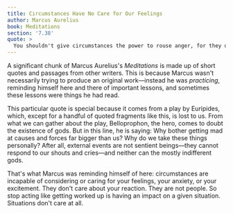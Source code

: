 ```yaml
---
title: Circumstances Have No Care for Our Feelings
author: Marcus Aurelius
book: Meditations
section: '7.38'
quote: >
  You shouldn't give circumstances the power to rouse anger, for they don't care at all.
---
```


A significant chunk of Marcus Aurelius's _Meditations_ is made up of short quotes and passages from other writers. This is because Marcus wasn't necessarily trying to produce an original work—instead he was _practicing_, reminding himself here and there of important lessons, and sometimes these lessons were things he had read.

This particular quote is special because it comes from a play by Euripides, which, except for a handful of quoted fragments like this, is lost to us. From what we can gather about the play, Belloprophon, the hero, comes to doubt the existence of gods. But in this line, he is saying: Why bother getting mad at causes and forces far bigger than us? Why do we take these things personally? After all, external events are not sentient beings—they cannot respond to our shouts and cries—and neither can the mostly indifferent gods.

That's what Marcus was reminding himself of here: circumstances are incapable of considering or caring for your feelings, your anxiety, or your excitement. They don't care about your reaction. They are not people. So stop acting like getting worked up is having an impact on a given situation. Situations don't care at all.
